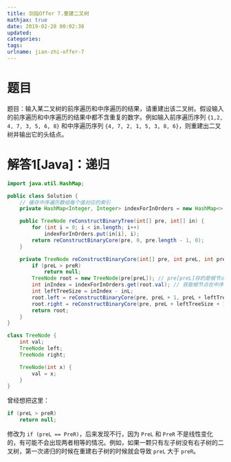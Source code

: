 ```yaml
---
title: 剑指Offer 7.重建二叉树
mathjax: true
date: 2019-02-28 00:02:38
updated:
categories:
tags:
urlname: jian-zhi-offer-7
---
```


# 题目

题目：输入某二叉树的前序遍历和中序遍历的结果，请重建出该二叉树。假设输入的前序遍历和中序遍历的结果中都不含重复的数字。例如输入前序遍历序列 `{1,2, 4, 7, 3, 5, 6, 8}` 和中序遍历序列 `{4, 7, 2, 1, 5, 3, 8, 6}`，则重建出二叉树并输出它的头结点。

<!-- more -->

# 解答1[Java]：递归

```java
import java.util.HashMap;

public class Solution {
    // 缓存中序遍历数组每个值对应的索引
    private HashMap<Integer, Integer> indexForInOrders = new HashMap<>();

    public TreeNode reConstructBinaryTree(int[] pre, int[] in) {
        for (int i = 0; i < in.length; i++)
            indexForInOrders.put(in[i], i);
        return reConstructBinaryCore(pre, 0, pre.length - 1, 0);
    }

    private TreeNode reConstructBinaryCore(int[] pre, int preL, int preR, int inL) {
        if (preL > preR)
            return null;
        TreeNode root = new TreeNode(pre[preL]); // pre[preL]存的是根节点的值
        int inIndex = indexForInOrders.get(root.val); // 获取根节点在中序遍历序列中的位置
        int leftTreeSize = inIndex - inL;
        root.left = reConstructBinaryCore(pre, preL + 1, preL + leftTreeSize, inL);
        root.right = reConstructBinaryCore(pre, preL + leftTreeSize + 1, preR, inL + leftTreeSize + 1);
        return root;
    }
}

class TreeNode {
    int val;
    TreeNode left;
    TreeNode right;

    TreeNode(int x) {
        val = x;
    }
}
```



曾经想把这里：

```java
if (preL > preR)
    return null;
```

修改为 `if (preL == PreR)`，后来发现不行，因为 `PreL` 和 `PreR` 不是线性变化的，有可能不会出现两者相等的情况。例如，如果一颗只有左子树没有右子树的二叉树，第一次递归的时候在重建右子树的时候就会导致 `preL` 大于 `preR`。

